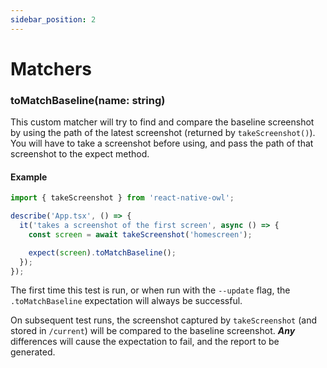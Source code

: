 ```yaml
---
sidebar_position: 2
---
```


# Matchers

### toMatchBaseline(name: string)

This custom matcher will try to find and compare the baseline screenshot by using the path of the latest screenshot (returned by `takeScreenshot()`). You will have to take a screenshot before using, and pass the path of that screenshot to the expect method.

#### Example

```js {7}
import { takeScreenshot } from 'react-native-owl';

describe('App.tsx', () => {
  it('takes a screenshot of the first screen', async () => {
    const screen = await takeScreenshot('homescreen');

    expect(screen).toMatchBaseline();
  });
});
```

The first time this test is run, or when run with the `--update` flag, the `.toMatchBaseline` expectation will always be successful.

On subsequent test runs, the screenshot captured by `takeScreenshot` (and stored in `/current`) will be compared to the baseline screenshot. **_Any_** differences will cause the expectation to fail, and the report to be generated.
